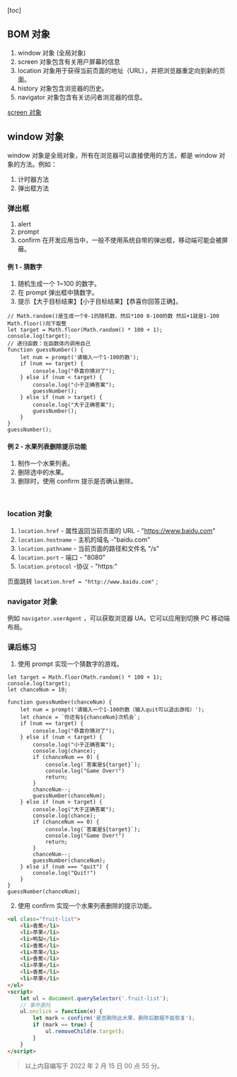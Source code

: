 [toc]

## BOM 对象

1. window 对象 (全局对象)
2. screen 对象包含有关用户屏幕的信息
3. location 对象用于获得当前页面的地址（URL），并把浏览器重定向到新的页面。
4. history 对象包含浏览器的历史。
5. navigator 对象包含有关访问者浏览器的信息。

[screen 对象](https://www.w3cschool.cn/javascript/js-window-screen.html)

## window 对象

window 对象是全局对象，所有在浏览器可以直接使用的方法，都是 window 对象的方法。例如：

1. 计时器方法
2. 弹出框方法

### 弹出框

1. alert
2. prompt
3. confirm
   在开发应用当中，一般不使用系统自带的弹出框，移动端可能会被屏蔽。

#### 例 1 - 猜数字

1. 随机生成一个 1~100 的数字。
2. 在 prompt 弹出框中猜数字。
3. 提示【大于目标结果】【小于目标结果】【恭喜你回答正确】。

```JS
// Math.random()是生成一个0-1的随机数，然后*100 0-100的数 然后+1就是1-100 Math.floor()向下取整
let target = Math.floor(Math.random() * 100 + 1);
console.log(target);
// 递归函数：在函数体内调用自己
function guessNumber() {
    let num = prompt('请输入一个1-100的数');
    if (num == target) {
        console.log("恭喜你猜对了");
    } else if (num < target) {
        console.log("小于正确答案");
        guessNumber();
    } else if (num > target) {
        console.log("大于正确答案");
        guessNumber();
    }
}
guessNumber();
```

#### 例 2 - 水果列表删除提示功能

1. 制作一个水果列表。
2. 删除选中的水果。
3. 删除时，使用 confirm 提示是否确认删除。

```HTML

```

```JS

```

### location 对象

1. `location.href` - 属性返回当前页面的 URL - "https://www.baidu.com"
2. `location.hostname` - 主机的域名 -"baidu.com"
3. `location.pathname` - 当前页面的路径和文件名 "/s"
4. `location.port` - 端口 - "8080"
5. `location.protocol` -协议 - "https:"

页面跳转 `location.href = "http://www.baidu.com"` ; 

### navigator 对象

例如 `navigator.userAgent` ，可以获取浏览器 UA。它可以应用到切换 PC 移动端布局。

### 课后练习

1. 使用 prompt 实现一个猜数字的游戏。

```JS
let target = Math.floor(Math.random() * 100 + 1);
console.log(target);
let chanceNum = 10;

function guessNumber(chanceNum) {
    let num = prompt('请输入一个1-100的数（输入quit可以退出游戏）');
    let chance = `你还有${chanceNum}次机会`;
    if (num == target) {
        console.log("恭喜你猜对了");
    } else if (num < target) {
        console.log("小于正确答案");
        console.log(chance);
        if (chanceNum == 0) {
            console.log(`答案是${target}`);
            console.log("Game Over!")
            return;
        }
        chanceNum--;
        guessNumber(chanceNum);
    } else if (num > target) {
        console.log("大于正确答案");
        console.log(chance);
        if (chanceNum == 0) {
            console.log(`答案是${target}`);
            console.log("Game Over!")
            return;
        }
        chanceNum--;
        guessNumber(chanceNum);
    } else if (num === "quit") {
        console.log("Quit!")
    }
}
guessNumber(chanceNum);
```

2. 使用 confirm 实现一个水果列表删除的提示功能。

```HTML
<ul class="fruit-list">
    <li>香蕉</li>
    <li>苹果</li>
    <li>鸭梨</li>
    <li>香蕉</li>
    <li>苹果</li>
    <li>香蕉</li>
    <li>苹果</li>
    <li>香蕉</li>
    <li>苹果</li>
</ul>
<script>
    let ul = document.querySelector('.fruit-list');
    // 事件委托
    ul.onclick = function(e) {
        let mark = confirm('是否删除此水果，删除后数据不能恢复');
        if (mark == true) {
            ul.removeChild(e.target);
        }
    }
</script>
```

> 以上内容编写于 2022 年 2 月 15 日 00 点 55 分。
